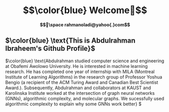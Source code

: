 # $$\color{blue} Welcome👋$$ 
#### $$📧\space rahmanoladi@yahoo{.}com$$
## $\color{blue} \text{This is Abdulrahman Ibraheem's Github Profile}$  
$\color{blue} \text{Abdulrahman studied computer science and engineering at Obafemi Awolowo University. He is interested in machine learning research. He has 
completed one year of internship with MILA (Montreal Institute of Learning Algorithms) in the research group of Professor Yoshua Bengio (a recipient of the ACM Turing Award and Canadian Best Scientist Award.). Subsequently, Abdulrahman and collaborators at KAUST and Karolinska Institute worked at the intersection of graph neural networks (GNNs), algorithmic complexity, and  molecular graphs. We sucessfully used algorithmic complexity to explain why some GNNs work better} $

  
<!--
**rahmanoladi/rahmanoladi** is a ✨ _special_ ✨ repository because its `README.md` (this file) appears on your GitHub profile.

Here are some ideas to get you started:

- 🔭 I’m currently working on ...
- 🌱 I’m currently learning ...
- 👯 I’m looking to collaborate on ...
- 🤔 I’m looking for help with ...
- 💬 Ask me about ...
- 📫 How to reach me: ...
- 😄 Pronouns: ...
- ⚡ Fun fact: ...
-->
